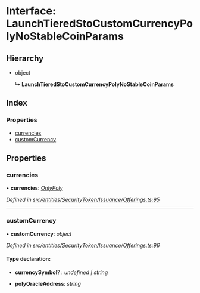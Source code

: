 # Interface: LaunchTieredStoCustomCurrencyPolyNoStableCoinParams

## Hierarchy

- object

  ↳ **LaunchTieredStoCustomCurrencyPolyNoStableCoinParams**

## Index

### Properties

- [currencies](_entities_securitytoken_issuance_offerings_.launchtieredstocustomcurrencypolynostablecoinparams.md#currencies)
- [customCurrency](_entities_securitytoken_issuance_offerings_.launchtieredstocustomcurrencypolynostablecoinparams.md#customcurrency)

## Properties

### currencies

• **currencies**: _[OnlyPoly](../modules/_entities_securitytoken_issuance_offerings_.md#onlypoly)_

_Defined in [src/entities/SecurityToken/Issuance/Offerings.ts:95](https://github.com/PolymathNetwork/polymath-sdk/blob/660aba8/src/entities/SecurityToken/Issuance/Offerings.ts#L95)_

---

### customCurrency

• **customCurrency**: _object_

_Defined in [src/entities/SecurityToken/Issuance/Offerings.ts:96](https://github.com/PolymathNetwork/polymath-sdk/blob/660aba8/src/entities/SecurityToken/Issuance/Offerings.ts#L96)_

#### Type declaration:

- **currencySymbol**? : _undefined | string_

- **polyOracleAddress**: _string_
